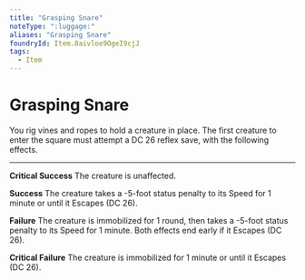```yaml
---
title: "Grasping Snare"
noteType: ":luggage:"
aliases: "Grasping Snare"
foundryId: Item.8aivloe9OgeI9cjJ
tags:
  - Item
---
```


# Grasping Snare

You rig vines and ropes to hold a creature in place. The first creature to enter the square must attempt a DC 26 reflex save, with the following effects.

* * *

**Critical Success** The creature is unaffected.

**Success** The creature takes a -5-foot status penalty to its Speed for 1 minute or until it Escapes (DC 26).

**Failure** The creature is immobilized for 1 round, then takes a -5-foot status penalty to its Speed for 1 minute. Both effects end early if it Escapes (DC 26).

**Critical Failure** The creature is immobilized for 1 minute or until it Escapes (DC 26).
